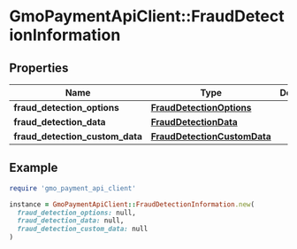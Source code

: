 # GmoPaymentApiClient::FraudDetectionInformation

## Properties

| Name | Type | Description | Notes |
| ---- | ---- | ----------- | ----- |
| **fraud_detection_options** | [**FraudDetectionOptions**](FraudDetectionOptions.md) |  |  |
| **fraud_detection_data** | [**FraudDetectionData**](FraudDetectionData.md) |  |  |
| **fraud_detection_custom_data** | [**FraudDetectionCustomData**](FraudDetectionCustomData.md) |  | [optional] |

## Example

```ruby
require 'gmo_payment_api_client'

instance = GmoPaymentApiClient::FraudDetectionInformation.new(
  fraud_detection_options: null,
  fraud_detection_data: null,
  fraud_detection_custom_data: null
)
```


